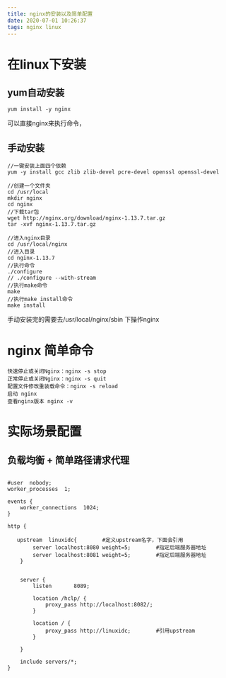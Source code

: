 ```yaml
---
title: nginx的安装以及简单配置
date: 2020-07-01 10:26:37
tags: nginx linux 
---
```



# 在linux下安装

## yum自动安装
``` shell
yum install -y nginx

```
可以直接nginx来执行命令，

## 手动安装
``` shell
//一键安装上面四个依赖
yum -y install gcc zlib zlib-devel pcre-devel openssl openssl-devel

//创建一个文件夹
cd /usr/local
mkdir nginx
cd nginx
//下载tar包
wget http://nginx.org/download/nginx-1.13.7.tar.gz
tar -xvf nginx-1.13.7.tar.gz

//进入nginx目录
cd /usr/local/nginx
//进入目录
cd nginx-1.13.7
//执行命令
./configure
// ./configure --with-stream
//执行make命令
make
//执行make install命令
make install

```
手动安装完的需要去/usr/local/nginx/sbin 下操作nginx


# nginx 简单命令

``` shell
快速停止或关闭Nginx：nginx -s stop
正常停止或关闭Nginx：nginx -s quit
配置文件修改重装载命令：nginx -s reload
启动 nginx
查看nginx版本 nginx -v

```



# 实际场景配置

## 负载均衡 + 简单路径请求代理
```

#user  nobody;
worker_processes  1;

events {
    worker_connections  1024;
}

http {
   
   upstream  linuxidc{        #定义upstream名字，下面会引用
        server localhost:8080 weight=5;        #指定后端服务器地址
        server localhost:8081 weight=5;        #指定后端服务器地址
    }


    server {
        listen       8089;

        location /hclp/ {
            proxy_pass http://localhost:8082/;
        }

        location / {
            proxy_pass http://linuxidc;        #引用upstream
        }

    }

    include servers/*;
}

```